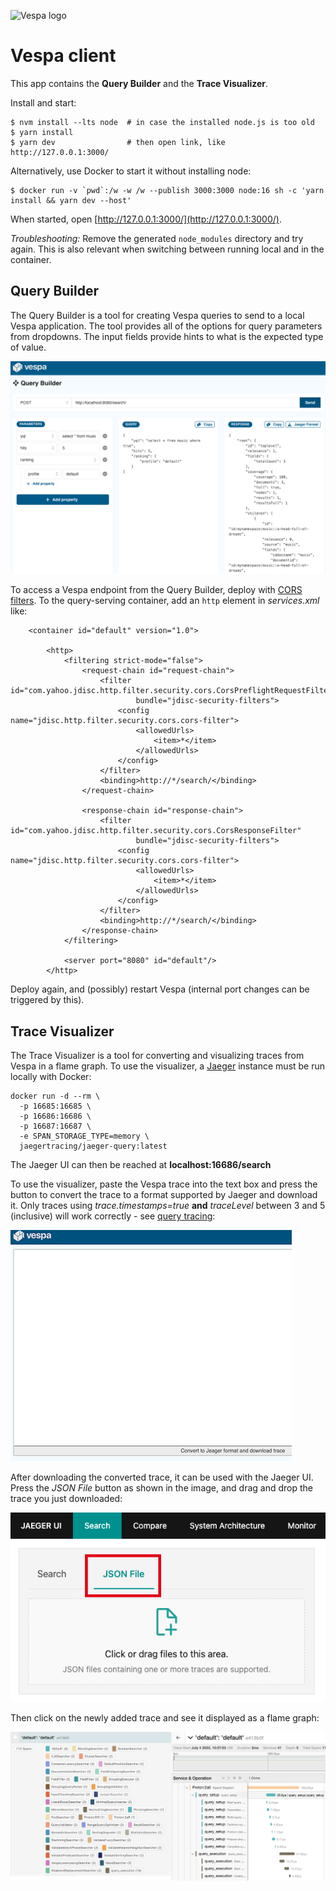<!-- Copyright Vespa.ai. Licensed under the terms of the Apache 2.0 license. See LICENSE in the project root. -->

![Vespa logo](https://vespa.ai/assets/vespa-logo-color.png)

# Vespa client
This app contains the **Query Builder** and the **Trace Visualizer**.

Install and start:

    $ nvm install --lts node  # in case the installed node.js is too old
    $ yarn install
    $ yarn dev                # then open link, like http://127.0.0.1:3000/

Alternatively, use Docker to start it without installing node:

    $ docker run -v `pwd`:/w -w /w --publish 3000:3000 node:16 sh -c 'yarn install && yarn dev --host'

When started, open [http://127.0.0.1:3000/](http://127.0.0.1:3000/).

*Troubleshooting:* Remove the generated `node_modules` directory and try again.
This is also relevant when switching between running local and in the container.



## Query Builder
The Query Builder is a tool for creating Vespa queries to send to a local Vespa application.
The tool provides all of the options for query parameters from dropdowns.
The input fields provide hints to what is the expected type of value.

![Query Builder](img/querybuilder.png)

To access a Vespa endpoint from the Query Builder,
deploy with [CORS filters](https://developer.mozilla.org/en-US/docs/Web/HTTP/CORS).
To the query-serving container, add an `http` element in _services.xml_ like:
```
    <container id="default" version="1.0">

        <http>
            <filtering strict-mode="false">
                <request-chain id="request-chain">
                    <filter id="com.yahoo.jdisc.http.filter.security.cors.CorsPreflightRequestFilter"
                            bundle="jdisc-security-filters">
                        <config name="jdisc.http.filter.security.cors.cors-filter">
                            <allowedUrls>
                                <item>*</item>
                            </allowedUrls>
                        </config>
                    </filter>
                    <binding>http://*/search/</binding>
                </request-chain>

                <response-chain id="response-chain">
                    <filter id="com.yahoo.jdisc.http.filter.security.cors.CorsResponseFilter"
                            bundle="jdisc-security-filters">
                        <config name="jdisc.http.filter.security.cors.cors-filter">
                            <allowedUrls>
                                <item>*</item>
                            </allowedUrls>
                        </config>
                    </filter>
                    <binding>http://*/search/</binding>
                </response-chain>
            </filtering>

            <server port="8080" id="default"/>
        </http>
```

Deploy again, and (possibly) restart Vespa (internal port changes can be triggered by this).



## Trace Visualizer
The Trace Visualizer is a tool for converting and visualizing traces from Vespa in a flame graph.
To use the visualizer, a [Jaeger](https://www.jaegertracing.io/) instance must be run locally with Docker:

    docker run -d --rm \
      -p 16685:16685 \
      -p 16686:16686 \
      -p 16687:16687 \
      -e SPAN_STORAGE_TYPE=memory \
      jaegertracing/jaeger-query:latest

The Jaeger UI can then be reached at **localhost:16686/search**

To use the visualizer,
paste the Vespa trace into the text box
and press the button to convert the trace to a format supported by Jaeger and download it.
Only traces using _trace.timestamps=true_ **and** _traceLevel_ between 3 and 5 (inclusive) will work correctly -
see [query tracing](https://docs.vespa.ai/en/query-api.html#query-tracing):

![Trace Converter](img/TraceConverter.png)

After downloading the converted trace, it can be used with the Jaeger UI. 
Press the _JSON File_ button as shown in the image, and drag and drop the trace you just downloaded:

![Jaeger Image](img/JaegerExample.png)

Then click on the newly added trace and see it displayed as a flame graph:

![Example Image](img/result.png)
